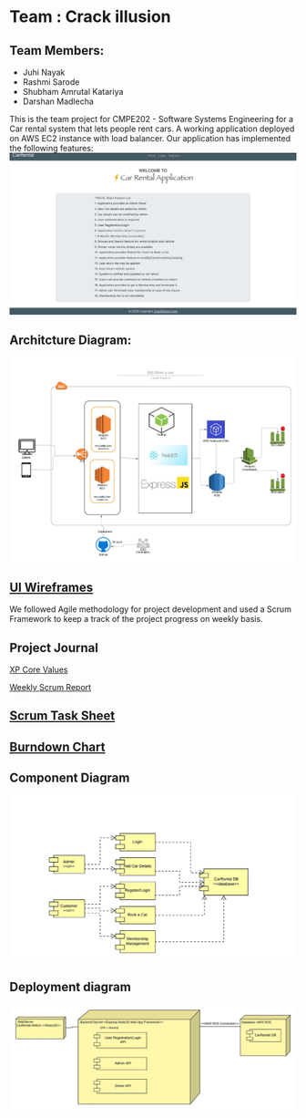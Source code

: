 # Team : Crack illusion

## Team Members:
* Juhi Nayak
* Rashmi Sarode
* Shubham Amrutal Katariya
* Darshan Madlecha

This is the team project for CMPE202 - Software Systems Engineering for a Car rental system that lets people rent cars.
A working application deployed on AWS EC2 instance with load balancer. Our application has implemented the following features:
![alt text](https://github.com/JuhiNayak/Hello-World1/blob/master/Documents/Wireframes/Home.png)

## Architcture Diagram:

![alt text](https://github.com/JuhiNayak/Hello-World1/blob/master/Documents/202_Rent%20a%20car%20Architecture.jpeg)

## [UI Wireframes](https://github.com/JuhiNayak/Hello-World1/tree/master/Documents/Wireframes)

We followed Agile methodology for project development and used a Scrum Framework to keep a track of the project progress on weekly basis.

## Project Journal
[XP Core Values](https://github.com/JuhiNayak/Hello-World1/blob/master/Documents/Project%20Journal.md)

[Weekly Scrum Report](https://github.com/JuhiNayak/Hello-World1/blob/master/Documents/WeeklyScrumReport.xlsx)

## [Scrum Task Sheet](https://github.com/JuhiNayak/Hello-World1/blob/master/Documents/CMPE%20202%20-%20Creack-illusion%20Sprint%20Task%20Sheet.xlsx)
## [Burndown Chart]()

## Component Diagram
![alt text](https://github.com/JuhiNayak/Hello-World1/blob/master/Documents/202-CarRental-Component%20diagram.jpeg)

## Deployment diagram
![alt text](https://github.com/JuhiNayak/Hello-World1/blob/master/Documents/202_CaRental%20Deployment%20Diagram.jpeg)





